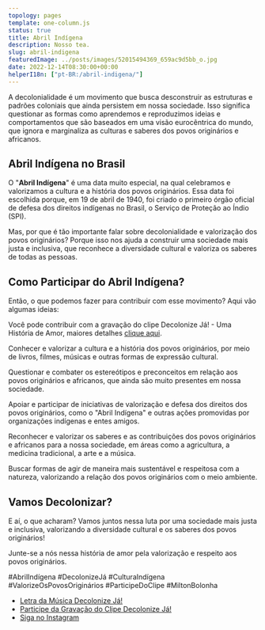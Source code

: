 ```yaml
---
topology: pages
template: one-column.js
status: true
title: Abril Indígena
description: Nosso tea.
slug: abril-indigena
featuredImage: ../posts/images/52015494369_659ac9d5bb_o.jpg
date: 2022-12-14T08:30:00+00:00
helperI18n: ["pt-BR:/abril-indigena/"]
---
```


A decolonialidade é um movimento que busca desconstruir as estruturas e padrões coloniais que ainda persistem em nossa sociedade. Isso significa questionar as formas como aprendemos e reproduzimos ideias e comportamentos que são baseados em uma visão eurocêntrica do mundo, que ignora e marginaliza as culturas e saberes dos povos originários e africanos.

## Abril Indígena no Brasil

O "**Abril Indígena**" é uma data muito especial, na qual celebramos e valorizamos a cultura e a história dos povos originários. Essa data foi escolhida porque, em 19 de abril de 1940, foi criado o primeiro órgão oficial de defesa dos direitos indígenas no Brasil, o Serviço de Proteção ao Índio (SPI).

Mas, por que é tão importante falar sobre decolonialidade e valorização dos povos originários? Porque isso nos ajuda a construir uma sociedade mais justa e inclusiva, que reconhece a diversidade cultural e valoriza os saberes de todas as pessoas.

## Como Participar do Abril Indígena?

Então, o que podemos fazer para contribuir com esse movimento? Aqui vão algumas ideias:

Você pode contribuir com a gravação do clipe Decolonize Já! - Uma História de Amor, maiores detalhes [clique aqui](/clipe/).

Conhecer e valorizar a cultura e a história dos povos originários, por meio de livros, filmes, músicas e outras formas de expressão cultural.

Questionar e combater os estereótipos e preconceitos em relação aos povos originários e africanos, que ainda são muito presentes em nossa sociedade.

Apoiar e participar de iniciativas de valorização e defesa dos direitos dos povos originários, como o "Abril Indígena" e outras ações promovidas por organizações indígenas e entes amigos.

Reconhecer e valorizar os saberes e as contribuições dos povos originários e africanos para a nossa sociedade, em áreas como a agricultura, a medicina tradicional, a arte e a música.

Buscar formas de agir de maneira mais sustentável e respeitosa com a natureza, valorizando a relação dos povos originários com o meio ambiente.

## Vamos Decolonizar?

E aí, o que acharam? Vamos juntos nessa luta por uma sociedade mais justa e inclusiva, valorizando a diversidade cultural e os saberes dos povos originários!

Junte-se a nós nessa história de amor pela valorização e respeito aos povos originários.

#AbrilIndígena #DecolonizeJá #CulturaIndígena #ValorizeOsPovosOriginários #ParticipeDoClipe #MiltonBolonha

- [Letra da Música Decolonize Já!](/decolonize-ja/)
- [Participe da Gravação do Clipe Decolonize Já!](/clipe/)
- [Siga no Instagram](https://instagram.com/miltonbolonha_)
